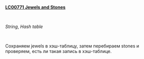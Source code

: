 <p>
<b>
<a href="https://leetcode.com/problems/jewels-and-stones/">
LC00771 Jewels and Stones
</a>
</b>
</p>
​
<p>
<i>String</i>, <i>Hash table</i>
</p>
​
<p>
Сохраняем jewels в хэш-таблицу, затем перебираем stones и проверяем, есть ли такая запись в хэш-таблице.
</p>
​